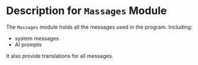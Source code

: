 # Description for `Massages` Module

The `Massages` module holds all the messages used in the program. Including:
- system messages
- AI prompts

It also provide translations for all messages.